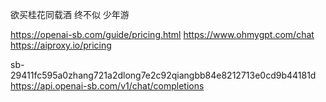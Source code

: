 欲买桂花同载酒 终不似 少年游

https://openai-sb.com/guide/pricing.html
https://www.ohmygpt.com/chat
https://aiproxy.io/pricing


sb-29411fc595a0zhang721a2dlong7e2c92qiangbb84e8212713e0cd9b44181d
https://api.openai-sb.com/v1/chat/completions

